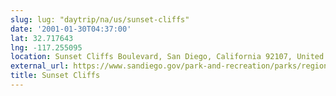 ```yaml
---
slug: lug: "daytrip/na/us/sunset-cliffs"
date: '2001-01-30T04:37:00'
lat: 32.717643
lng: -117.255095
location: Sunset Cliffs Boulevard, San Diego, California 92107, United States
external_url: https://www.sandiego.gov/park-and-recreation/parks/regional/shoreline/sunset
title: Sunset Cliffs
---
```



